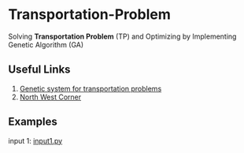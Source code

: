 # Transportation-Problem

Solving **Transportation Problem** (TP) and Optimizing by Implementing Genetic Algorithm (GA)

## Useful Links

1. [Genetic system for transportation problems](https://scholarworks.umt.edu/cgi/viewcontent.cgi?article=6577&context=etd)
2. [North West Corner](https://geekrodion.com/blog/operations/corner)

## Examples

input 1: [input1.py](inputs/in1.py)

